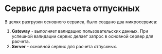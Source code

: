# Сервис для расчета отпускных

В целях разгрузки основного сервиса, было создано два микросервиса:

1. **Gateway** - выполняет валидацию пользовательских данных. При успешной валидации сервис делает запрос в основной сервер для расчета.
2. **Server** - основной сервис для расчета отпускных.
